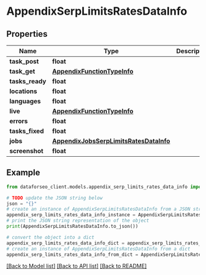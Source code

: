 # AppendixSerpLimitsRatesDataInfo


## Properties

Name | Type | Description | Notes
------------ | ------------- | ------------- | -------------
**task_post** | **float** |  | [optional] 
**task_get** | [**AppendixFunctionTypeInfo**](AppendixFunctionTypeInfo.md) |  | [optional] 
**tasks_ready** | **float** |  | [optional] 
**locations** | **float** |  | [optional] 
**languages** | **float** |  | [optional] 
**live** | [**AppendixFunctionTypeInfo**](AppendixFunctionTypeInfo.md) |  | [optional] 
**errors** | **float** |  | [optional] 
**tasks_fixed** | **float** |  | [optional] 
**jobs** | [**AppendixJobsSerpLimitsRatesDataInfo**](AppendixJobsSerpLimitsRatesDataInfo.md) |  | [optional] 
**screenshot** | **float** |  | [optional] 

## Example

```python
from dataforseo_client.models.appendix_serp_limits_rates_data_info import AppendixSerpLimitsRatesDataInfo

# TODO update the JSON string below
json = "{}"
# create an instance of AppendixSerpLimitsRatesDataInfo from a JSON string
appendix_serp_limits_rates_data_info_instance = AppendixSerpLimitsRatesDataInfo.from_json(json)
# print the JSON string representation of the object
print(AppendixSerpLimitsRatesDataInfo.to_json())

# convert the object into a dict
appendix_serp_limits_rates_data_info_dict = appendix_serp_limits_rates_data_info_instance.to_dict()
# create an instance of AppendixSerpLimitsRatesDataInfo from a dict
appendix_serp_limits_rates_data_info_from_dict = AppendixSerpLimitsRatesDataInfo.from_dict(appendix_serp_limits_rates_data_info_dict)
```
[[Back to Model list]](../README.md#documentation-for-models) [[Back to API list]](../README.md#documentation-for-api-endpoints) [[Back to README]](../README.md)


